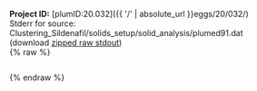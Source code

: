 **Project ID:** [plumID:20.032]({{ '/' | absolute_url }}eggs/20/032/)  
Stderr for source:  Clustering_Sildenafil/solids_setup/solid_analysis/plumed91.dat   
(download [zipped raw stdout](plumed91.dat.plumed_master.stdout.txt.zip))  
{% raw %}
<pre>
</pre>
{% endraw %}
